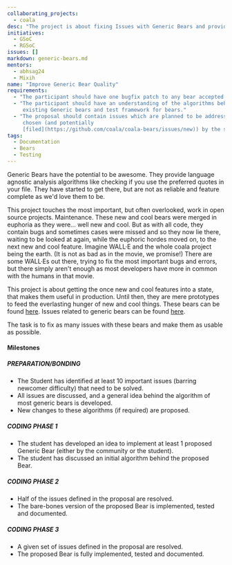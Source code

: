 ```yaml
---
collaborating_projects:
  - coala
desc: "The project is about fixing Issues with Generic Bears and providing better API."
initiatives:
  - GSoC
  - RGSoC
issues: []
markdown: generic-bears.md
mentors:
  - abhsag24
  - Mixih
name: "Improve Generic Bear Quality"
requirements:
  - "The participant should have one bugfix patch to any bear accepted."
  - "The participant should have an understanding of the algorithms behind
     existing Generic bears and test framework for bears."
  - "The proposal should contain issues which are planned to be addressed,
     chosen (and potentially
     [filed](https://github.com/coala/coala-bears/issues/new)) by the student."
tags:
  - Documentation
  - Bears
  - Testing
---
```


Generic Bears have the potential to be awesome.
They provide language agnostic analysis algorithms like checking if you use the
preferred quotes in your file.
They have started to get there, but are not as reliable and feature complete as
we'd love them to be.

This project touches the most important, but often overlooked, work in open
source projects. Maintenance.
These new and cool bears were merged in euphoria as they were... well new and
cool.
But as with all code, they contain bugs and sometimes cases were missed and so
they now lie there, waiting to be looked at again, while the euphoric hordes
moved on, to the next new and cool feature.
Imagine WALL·E and the whole coala project being the earth.
(It is not as bad as in the movie, we promise!)
There are some WALL·Es out there, trying to fix the most important bugs and
errors, but there simply aren't enough as most developers have more in common
with the humans in that movie.

This project is about getting the once new and cool features into a state, that
makes them useful in production.
Until then, they are mere prototypes to feed the everlasting hunger of new and
cool things.
These bears can be found
[here](https://github.com/coala/coala-bears/tree/master/bears/general). Issues
related to generic bears can be found
[here](https://github.com/coala/coala-bears/issues?utf8=%E2%9C%93&q=is%3Aissue%20is%3Aopen%20label%3Aarea%2Fgenericbears%20).

The task is to fix as many issues with these bears and make them as usable
as possible.

#### Milestones

##### PREPARATION/BONDING

* The Student has identified at least 10 important issues
  (barring newcomer difficulty) that need to be solved.
* All issues are discussed, and a general idea behind the algorithm of
  most generic bears is developed.
* New changes to these algorithms (if required) are proposed.

##### CODING PHASE 1

* The student has developed an idea to implement at least 1 proposed Generic
  Bear (either by the community or the student).
* The student has discussed an initial algorithm behind the proposed Bear.

##### CODING PHASE 2

* Half of the issues defined in the proposal are resolved.
* The bare-bones version of the proposed Bear is implemented, tested and
  documented.

##### CODING PHASE 3

* A given set of issues defined in the proposal are resolved.
* The proposed Bear is fully implemented, tested and documented.

